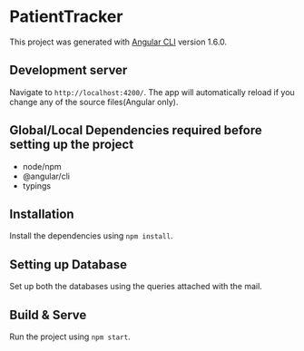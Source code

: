 # PatientTracker

This project was generated with [Angular CLI](https://github.com/angular/angular-cli) version 1.6.0.

## Development server

Navigate to `http://localhost:4200/`. The app will automatically reload if you change any of the source files(Angular only).

## Global/Local Dependencies required before setting up the project

- node/npm
- @angular/cli
- typings

## Installation

Install the dependencies using `npm install`.

## Setting up Database

Set up both the databases using the queries attached with the mail.

## Build & Serve

Run the project using `npm start`.
